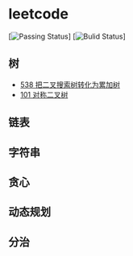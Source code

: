# leetcode

[![Passing Status](https://github.com/Shiny-Man/img.org/blob/master/passing.svg)]
[![Bulid Status](https://github.com/Shiny-Man/img.org/blob/master/build.svg)]

## 树

- [538 把二叉搜索树转化为累加树](https://github.com/Shiny-Man/leetcode/blob/master/coding/538.h)
- [101 对称二叉树](https://github.com/Shiny-Man/leetcode/blob/master/coding/101.h)

## 链表

## 字符串

## 贪心

## 动态规划

## 分治
